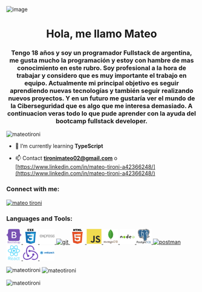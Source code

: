 ![image](https://user-images.githubusercontent.com/107437401/200668386-d46f074b-f9f4-4b75-88d5-61c33d3c3918.png)

<h1 align="center">Hola, me llamo Mateo</h1>
<h3 align="center">Tengo 18 años y soy un programador Fullstack de argentina, me gusta mucho la programación y estoy con hambre de mas conocimiento en este rubro. Soy profesional a la hora de trabajar y considero que es muy importante el trabajo en equipo. Actualmente mi principal objetivo es seguir aprendiendo nuevas tecnologías y también seguir realizando nuevos proyectos. Y en un futuro me gustaría ver el mundo de la Ciberseguridad que es algo que me interesa demasiado. A continuacion veras todo lo que pude aprender con la ayuda del bootcamp fullstack developer.</h3>

<p align="left"> <img src="https://komarev.com/ghpvc/?username=mateotironi&label=Profile%20views&color=0e75b6&style=flat" alt="mateotironi" /> </p>

- 🌱 I’m currently learning **TypeScript**

- 📫 Contact **tironimateo02@gmail.com** o [https://www.linkedin.com/in/mateo-tironi-a42366248/](https://www.linkedin.com/in/mateo-tironi-a42366248/)

<h3 align="left">Connect with me:</h3>
<p align="left">
<a href="https://www.linkedin.com/in/mateo-tironi-a42366248/" target="blank"><img align="center" src="https://raw.githubusercontent.com/rahuldkjain/github-profile-readme-generator/master/src/images/icons/Social/linked-in-alt.svg" alt="mateo tironi" height="30" width="40" /></a>
</p>

<h3 align="left">Languages and Tools:</h3>
<p align="left"> <a href="https://getbootstrap.com" target="_blank" rel="noreferrer"> <img src="https://raw.githubusercontent.com/devicons/devicon/master/icons/bootstrap/bootstrap-plain-wordmark.svg" alt="bootstrap" width="40" height="40"/> </a> <a href="https://www.w3schools.com/css/" target="_blank" rel="noreferrer"> <img src="https://raw.githubusercontent.com/devicons/devicon/master/icons/css3/css3-original-wordmark.svg" alt="css3" width="40" height="40"/> </a> <a href="https://expressjs.com" target="_blank" rel="noreferrer"> <img src="https://raw.githubusercontent.com/devicons/devicon/master/icons/express/express-original-wordmark.svg" alt="express" width="40" height="40"/> </a> <a href="https://git-scm.com/" target="_blank" rel="noreferrer"> <img src="https://www.vectorlogo.zone/logos/git-scm/git-scm-icon.svg" alt="git" width="40" height="40"/> </a> <a href="https://www.w3.org/html/" target="_blank" rel="noreferrer"> <img src="https://raw.githubusercontent.com/devicons/devicon/master/icons/html5/html5-original-wordmark.svg" alt="html5" width="40" height="40"/> </a> <a href="https://developer.mozilla.org/en-US/docs/Web/JavaScript" target="_blank" rel="noreferrer"> <img src="https://raw.githubusercontent.com/devicons/devicon/master/icons/javascript/javascript-original.svg" alt="javascript" width="40" height="40"/> </a> <a href="https://www.mongodb.com/" target="_blank" rel="noreferrer"> <img src="https://raw.githubusercontent.com/devicons/devicon/master/icons/mongodb/mongodb-original-wordmark.svg" alt="mongodb" width="40" height="40"/> </a> <a href="https://nodejs.org" target="_blank" rel="noreferrer"> <img src="https://raw.githubusercontent.com/devicons/devicon/master/icons/nodejs/nodejs-original-wordmark.svg" alt="nodejs" width="40" height="40"/> </a> <a href="https://www.postgresql.org" target="_blank" rel="noreferrer"> <img src="https://raw.githubusercontent.com/devicons/devicon/master/icons/postgresql/postgresql-original-wordmark.svg" alt="postgresql" width="40" height="40"/> </a> <a href="https://postman.com" target="_blank" rel="noreferrer"> <img src="https://www.vectorlogo.zone/logos/getpostman/getpostman-icon.svg" alt="postman" width="40" height="40"/> </a> <a href="https://reactjs.org/" target="_blank" rel="noreferrer"> <img src="https://raw.githubusercontent.com/devicons/devicon/master/icons/react/react-original-wordmark.svg" alt="react" width="40" height="40"/> </a> <a href="https://redux.js.org" target="_blank" rel="noreferrer"> <img src="https://raw.githubusercontent.com/devicons/devicon/master/icons/redux/redux-original.svg" alt="redux" width="40" height="40"/> </a> <a href="https://webpack.js.org" target="_blank" rel="noreferrer"> <img src="https://raw.githubusercontent.com/devicons/devicon/d00d0969292a6569d45b06d3f350f463a0107b0d/icons/webpack/webpack-original-wordmark.svg" alt="webpack" width="40" height="40"/> </a> </p>

<p><img align="left" src="https://github-readme-stats.vercel.app/api/top-langs?username=mateotironi&show_icons=true&locale=en&layout=compact" alt="mateotironi" /></p>

<p>&nbsp;<img align="center" src="https://github-readme-stats.vercel.app/api?username=mateotironi&show_icons=true&locale=en" alt="mateotironi" /></p>

<p><img align="center" src="https://github-readme-streak-stats.herokuapp.com/?user=mateotironi&" alt="mateotironi" /></p>
